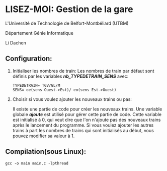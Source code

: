 # LISEZ-MOI: Gestion de la gare


L'Université de Technologie de Belfort-Montbéliard (UTBM)

Département Génie Informatique

Li Dachen



## Configuration:

1.	Initialiser les nombres de train: 
	Les nombres de train par défaut sont définis par les variables **_nb_TYPEDETRAIN_SENS_** avec:
	
	```
	TYPEDETRAIN= TGV/GL/M
	SENS= oe(sens Ouest->Est)/ eo(sens Est->Ouest)
	```
	
2.	Choisir si vous voulez ajouter les nouveaux trains ou pas:

	Il existe une partie de code pour créer les nouveaux trains. Une variable globale **_ajoute_** est utilisé pour gérer cette partie de code. Cette variable est initialisé à 0, qui veut dire que l'on n'ajoute pas des nouveaux trains après le lancement du programme. Si vous voulez ajouter les autres trains à part les nombres de trains qui sont initialisés au début, vous pouvez modifier sa valeur à 1.    



## Compilation(sous Linux):

```
gcc -o main main.c -lpthread
```

